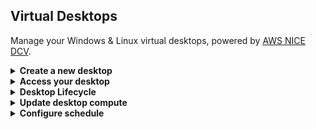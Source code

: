 ## Virtual Desktops

Manage your Windows & Linux virtual desktops, powered by [AWS NICE DCV](https://aws.amazon.com/hpc/dcv/).


<details>
    <summary markdown="span"><b>Create a new desktop</b></summary>


Click **"Launch New Virtual Desktop"** and follow the instructions to create your virtual desktop.

</details>

<details>
    <summary markdown="span"><b>Access your desktop</b></summary>

You can access your virtual desktop directly within your browser by clicking **"Connect"** button.

>
**Note:** For best performance, we recommend using DCV native application. Click **"?"** button to learn more.

</details>

<details>
    <summary markdown="span"><b>Desktop Lifecycle</b></summary>

Click **"Actions"** > **"Virtual Desktop State"** to manage your virtual desktop session:

- **Start:** Start a stopped session
- **Stop:** Stop a running session (EBS storage is preserved)
- **Reboot:** Reboot your session
- **Hibernate:** If applicable, IDEA will hibernate your session and save all content in memory. Processes will automatically be resumed when you restart your session.
- **Terminate:** Terminate your session. Attention, this will release the hardware and your session will be gone. Storage might be loss if you are not using a persistent filesystem such as EFS or FSx

</details>

<details>
    <summary markdown="span"><b>Update desktop compute</b></summary>

You can change the EC2 instance associated to your virtual desktop at any moment. To upgrade/downgrade your hardware:

- Stop your Virtual Desktop
- Click **"Actions"**
- Click **"Update Session Settings"**

From there, choose your new EC2 instance type and restart your Virtual Desktop.

</details>

<details>
    <summary markdown="span"><b>Configure schedule</b></summary>

Setup a schedule to start/stop your virtual desktop to save and manage costs.

>
**Note:** Virtual Desktop will only be stopped if there is no active DCV client connected for 2 hours and the overall CPU usage is below a certain threshold. Idle time/CPU threshold are configurable by Admins. This measure is meant to prevent Virtual Desktop to be accidentally stopped while running simulations.

- **No Schedule**: Virtual Desktop lifecycle are managed by the user. Active session will run until you manually stop/terminate it. Stopped session will stay stopped until you manually start it. This is the default scheduling mode
- **Working Hours**: IDEA will automatically start your session in the morning and stop it if inactive in the evening. Hours can be configured by IDEA admins
- **Stop All Days**: Enforce session to be stopped all day. If you manually start your session, IDEA will automatically stop it after the idle period configured by admins
- **Start All Days**: Enforce session to be started all day. If you manually stop your session, IDEA will automatically start it.
- **Custom Schedule**: User defines when the session must be started/stopped

</details>
